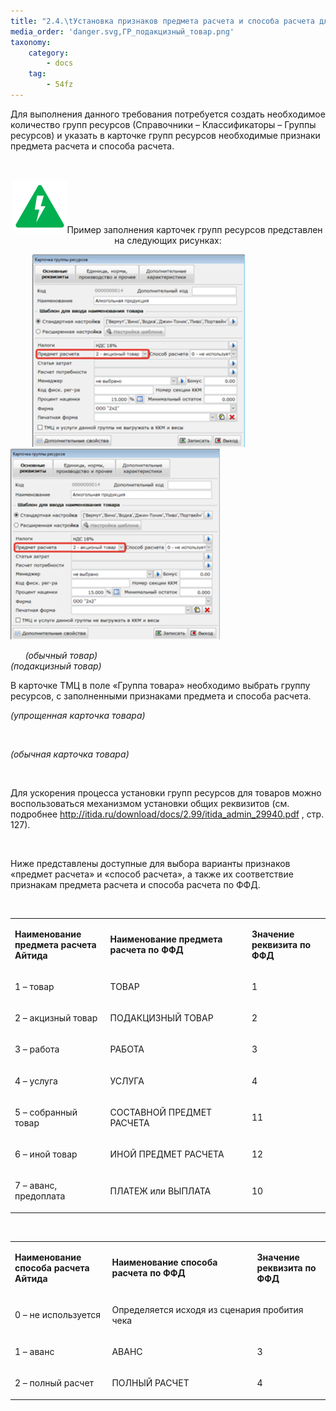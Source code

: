 ```yaml
---
title: "2.4.\tУстановка признаков предмета расчета и способа расчета для товаров."
media_order: 'danger.svg,ГР_подакцизный_товар.png'
taxonomy:
    category:
        - docs
    tag:
        - 54fz
---
```


<p>Для выполнения данного требования потребуется создать необходимое количество групп ресурсов (Справочники &ndash; Классификаторы &ndash; Группы ресурсов) и указать в карточке групп ресурсов необходимые признаки предмета расчета и способа расчета.</p>
<p>&nbsp;</p>
<div class="notices green">
<p style="text-align: center;"><img src="danger.svg" alt="danger" />Пример заполнения карточек групп ресурсов представлен на следующих рисунках:</p>
</div>
<p>&nbsp;&nbsp;&nbsp;&nbsp;&nbsp;&nbsp;&nbsp;&nbsp;&nbsp;<img src="%D0%93%D0%A0_%D0%BF%D0%BE%D0%B4%D0%B0%D0%BA%D1%86%D0%B8%D0%B7%D0%BD%D1%8B%D0%B9_%D1%82%D0%BE%D0%B2%D0%B0%D1%80.png" alt="обычный товар" width="340" height="308" />&nbsp; &nbsp; &nbsp; &nbsp; &nbsp; &nbsp; &nbsp; &nbsp; &nbsp; &nbsp; &nbsp; &nbsp; &nbsp;&nbsp;<img src="%D0%93%D0%A0_%D0%BF%D0%BE%D0%B4%D0%B0%D0%BA%D1%86%D0%B8%D0%B7%D0%BD%D1%8B%D0%B9_%D1%82%D0%BE%D0%B2%D0%B0%D1%80.png" alt="подакцизный товар" width="335" height="305" /></p>
<p><em>&nbsp;&nbsp;&nbsp;&nbsp;&nbsp; (обычный товар)&nbsp;&nbsp;&nbsp;&nbsp;&nbsp;&nbsp;&nbsp;&nbsp;&nbsp;&nbsp;&nbsp;&nbsp;&nbsp;&nbsp;&nbsp;&nbsp;&nbsp;&nbsp;&nbsp;&nbsp;&nbsp;&nbsp;&nbsp;&nbsp;&nbsp;&nbsp;&nbsp;&nbsp;&nbsp;&nbsp;&nbsp;&nbsp;&nbsp;&nbsp;&nbsp;&nbsp;&nbsp;&nbsp;&nbsp;&nbsp;&nbsp;&nbsp;&nbsp;&nbsp;&nbsp;&nbsp;&nbsp;&nbsp;&nbsp;&nbsp;&nbsp;&nbsp;&nbsp;&nbsp;&nbsp;&nbsp;&nbsp;&nbsp; &nbsp;&nbsp;&nbsp;&nbsp;&nbsp;&nbsp;&nbsp;&nbsp;&nbsp;&nbsp;&nbsp;&nbsp;&nbsp;&nbsp;&nbsp; (подакцизный товар)</em></p>
<p>В карточке ТМЦ в поле &laquo;Группа товара&raquo; необходимо выбрать группу ресурсов, с заполненными признаками предмета и способа расчета.</p>
<p><em>(упрощенная карточка товара)</em></p>
<p><em>&nbsp;</em></p>
<p><em>(обычная карточка товара)</em></p>
<p>&nbsp;</p>
<p>Для ускорения процесса установки групп ресурсов для товаров можно воспользоваться механизмом установки общих реквизитов (см. подробнее <a href="http://itida.ru/download/docs/2.99/itida_admin_29940.pdf">http://itida.ru/download/docs/2.99/itida_admin_29940.pdf</a> , стр. 127).</p>
<p>&nbsp;</p>
<p>Ниже представлены доступные для выбора варианты признаков &laquo;предмет расчета&raquo; и &laquo;способ расчета&raquo;, а также их соответствие признакам предмета расчета и способа расчета по ФФД.</p>
<p>&nbsp;</p>
<table width="599">
<tbody>
<tr>
<td width="165">
<p><strong>Наименование предмета расчета Айтида</strong></p>
</td>
<td width="293">
<p><strong>Наименование предмета расчета по ФФД</strong></p>
</td>
<td width="142">
<p><strong>Значение реквизита по ФФД</strong></p>
</td>
</tr>
<tr>
<td width="165">
<p>1 &ndash; товар</p>
</td>
<td width="293">
<p>ТОВАР</p>
</td>
<td width="142">
<p>1</p>
</td>
</tr>
<tr>
<td width="165">
<p>2 &ndash; акцизный товар</p>
</td>
<td width="293">
<p>ПОДАКЦИЗНЫЙ ТОВАР</p>
</td>
<td width="142">
<p>2</p>
</td>
</tr>
<tr>
<td width="165">
<p>3 &ndash; работа</p>
</td>
<td width="293">
<p>РАБОТА</p>
</td>
<td width="142">
<p>3</p>
</td>
</tr>
<tr>
<td width="165">
<p>4 &ndash; услуга</p>
</td>
<td width="293">
<p>УСЛУГА</p>
</td>
<td width="142">
<p>4</p>
</td>
</tr>
<tr>
<td width="165">
<p>5 &ndash; собранный товар</p>
</td>
<td width="293">
<p>СОСТАВНОЙ ПРЕДМЕТ РАСЧЕТА</p>
</td>
<td width="142">
<p>11</p>
</td>
</tr>
<tr>
<td width="165">
<p>6 &ndash; иной товар</p>
</td>
<td width="293">
<p>ИНОЙ ПРЕДМЕТ РАСЧЕТА</p>
</td>
<td width="142">
<p>12</p>
</td>
</tr>
<tr>
<td width="165">
<p>7 &ndash; аванс, предоплата</p>
</td>
<td width="293">
<p>ПЛАТЕЖ или ВЫПЛАТА</p>
</td>
<td width="142">
<p>10</p>
</td>
</tr>
</tbody>
</table>
<p>&nbsp;</p>
<table>
<tbody>
<tr>
<td width="165">
<p><strong>Наименование способа расчета Айтида</strong></p>
</td>
<td width="293">
<p><strong>Наименование способа расчета по ФФД</strong></p>
</td>
<td width="122">
<p><strong>Значение реквизита по ФФД</strong></p>
</td>
</tr>
<tr>
<td width="165">
<p>0 &ndash; не используется</p>
</td>
<td colspan="2" width="415">
<p>Определяется исходя из сценария пробития чека</p>
</td>
</tr>
<tr>
<td width="165">
<p>1 &ndash; аванс</p>
</td>
<td width="293">
<p>АВАНС</p>
</td>
<td width="122">
<p>3</p>
</td>
</tr>
<tr>
<td width="165">
<p>2 &ndash; полный расчет</p>
</td>
<td width="293">
<p>ПОЛНЫЙ РАСЧЕТ</p>
</td>
<td width="122">
<p>4</p>
</td>
</tr>
</tbody>
</table>
